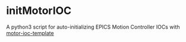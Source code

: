 # initMotorIOC

A python3 script for auto-initializing EPICS Motion Controller IOCs with [motor-ioc-template](https://github.com/epicsNSLS2-deploy/motor-ioc-template)
